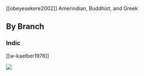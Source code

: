 [[obeyesekere2002]] Amerindian, Buddhist, and Greek


## By Branch

### Indic
[[w-kaelber1976]]

![](a/98643.jpg)